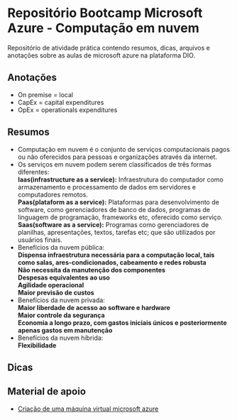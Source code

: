 # Repositório Bootcamp Microsoft Azure - Computação em nuvem
Repositório de atividade prática contendo resumos, dicas, arquivos e anotações sobre as aulas de microsoft azure na plataforma DIO.

## Anotações
- On premise = local
- CapEx = capital expenditures
- OpEx = operationals expenditures

## Resumos
- Computação em nuvem é o conjunto de serviços computacionais pagos ou não oferecidos para pessoas e organizações através da internet.
- Os serviços em nuvem podem serem classificados de três formas diferentes:  
**Iaas(infrastructure as a service):** Infraestrutura do computador como armazenamento e processamento de dados em servidores e computadores remotos.  
**Paas(plataform as a service):** Plataformas para desenvolvimento de software, como gerenciadores de banco de dados, programas de linguagem de programação, frameworks etc, oferecido como serviço.  
**Saas(software as a service):** Programas como gerenciadores de planilhas, apresentações, textos, tarefas etc; que são utilizados por usuários finais.  
- Benefícios da nuvem pública:  
**Dispensa infraestrutura necessária para a computação local, tais como salas, ares-condicionados, cabeamento e redes robusta**  
**Não necessita da manutenção dos componentes**  
**Despesas equivalentes ao uso**  
**Agilidade operacional**  
**Maior previsão de custos**  
- Benefícios da nuvem privada:  
**Maior liberdade de acesso ao software e hardware**  
**Maior controle da segurança**  
**Economia a longo prazo, com gastos iniciais únicos e posteriormente apenas gastos em manutenção**  
- Benefícios da nuvem híbrida:  
**Flexibilidade**  

## Dicas

## Material de apoio
- [Criação de uma máquina virtual microsoft azure](https://learn.microsoft.com/pt-br/azure/virtual-machines/windows/quick-create-portal)



